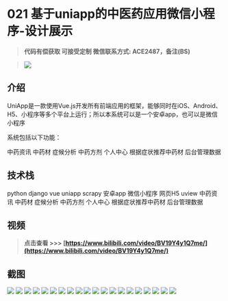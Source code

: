# 021 基于uniapp的中医药应用微信小程序-设计展示

> **代码有偿获取 可接受定制 微信联系方式: ACE2487，备注(BS)**

> ![](./qrcode.jpg)

## 介绍

UniApp是一款使用Vue.js开发所有前端应用的框架，能够同时在iOS、Android、H5、小程序等多个平台上运行；所以本系统可以是一个安卓app，也可以是微信小程序

系统包括以下功能：

中药资讯 中药材 症候分析 中药方剂 个人中心 根据症状推荐中药材 后台管理数据

## 技术栈

python django vue uniapp scrapy 安卓app 微信小程序 网页H5 uview 中药资讯 中药材 症候分析 中药方剂 个人中心 根据症状推荐中药材 后台管理数据

## 视频

> **点击查看 \>\>\> [https://www.bilibili.com/video/BV19Y4y1Q7me/](https://www.bilibili.com/video/BV19Y4y1Q7me/)**

## 截图

![](./01.png)
![](./02.png)
![](./03.png)
![](./04.png)
![](./05.png)
![](./06.png)
![](./07.png)
![](./08.png)
![](./09.png)
![](./10.png)
![](./11.png)
![](./12.png)
![](./13.png)
![](./14.png)
![](./15.png)
![](./16.png)
![](./17.png)
![](./18.png)
![](./19.png)
![](./20.png)